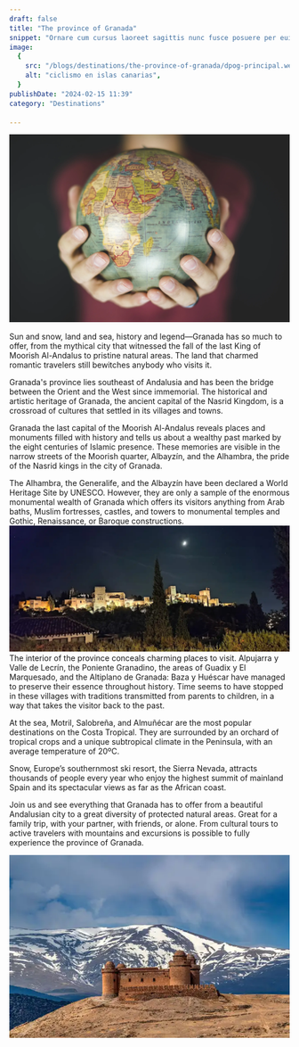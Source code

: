 ```yaml
---
draft: false
title: "The province of Granada"
snippet: "Ornare cum cursus laoreet sagittis nunc fusce posuere per euismod dis vehicula a, semper fames lacus maecenas dictumst pulvinar neque enim non potenti. Torquent hac sociosqu eleifend potenti."
image:
  {
    src: "/blogs/destinations/the-province-of-granada/dpog-principal.webp",
    alt: "ciclismo en islas canarias",
  }
publishDate: "2024-02-15 11:39"
category: "Destinations"

---
```

![Super Wide](../../../public/blogs/destinations/the-province-of-granada/dpog-principal.webp)

Sun and snow, land and sea, history and legend—Granada has so much to offer, from the mythical city that witnessed the fall of the last King of Moorish Al-Andalus to pristine natural areas. The land that charmed romantic travelers still bewitches anybody who visits it.

Granada's province lies southeast of Andalusia and has been the bridge between the Orient and the West since immemorial. The historical and artistic heritage of Granada, the ancient capital of the Nasrid Kingdom, is a crossroad of cultures that settled in its villages and towns.

Granada the last capital of the Moorish Al-Andalus reveals places and monuments filled with history and tells us about a wealthy past marked by the eight centuries of Islamic presence. These memories are visible in the narrow streets of the Moorish quarter, Albayzín, and the Alhambra, the pride of the Nasrid kings in the city of Granada.

The Alhambra, the Generalife, and the Albayzín have been declared a World Heritage Site by UNESCO. However, they are only a sample of the enormous monumental wealth of Granada which offers its visitors anything from Arab baths, Muslim fortresses, castles, and towers to monumental temples and Gothic, Renaissance, or Baroque constructions.
![Super Wide](../../../public/blogs/destinations/the-province-of-granada/dpog-1.webp)
The interior of the province conceals charming places to visit. Alpujarra y Valle de Lecrín, the Poniente Granadino, the areas of Guadix y El Marquesado, and the Altiplano de Granada: Baza y Huéscar have managed to preserve their essence throughout history. Time seems to have stopped in these villages with traditions transmitted from parents to children, in a way that takes the visitor back to the past.

At the sea, Motril, Salobreña, and Almuñécar are the most popular destinations on the Costa Tropical. They are surrounded by an orchard of tropical crops and a unique subtropical climate in the Peninsula, with an average temperature of 20ºC.

Snow, Europe’s southernmost ski resort, the Sierra Nevada, attracts thousands of people every year who enjoy the highest summit of mainland Spain and its spectacular views as far as the African coast.

Join us and see everything that Granada has to offer from a beautiful Andalusian city to a great diversity of protected natural areas. Great for a family trip, with your partner, with friends, or alone. From cultural tours to active travelers with mountains and excursions is possible to fully experience the province of Granada. 

<img style='margin:auto' title='ahlambra' alt='alhambra' src='../../../public/blogs/destinations/the-province-of-granada/dpog-2.webp' />

